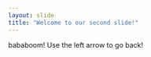 ```yaml
---
layout: slide
title: "Welcome to our second slide!"
---
```

bababoom!
Use the left arrow to go back!
